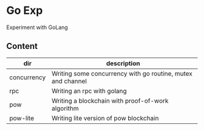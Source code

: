 # Go Exp

Experiment with GoLang

## Content

| dir         | description                                                 |
| ----------- | ----------------------------------------------------------- |
| concurrency | Writing some concurrency with go routine, mutex and channel |
| rpc         | Writing an rpc with golang                                  |
| pow         | Writing a blockchain with proof-of-work algorithm           |
| pow-lite    | Writing lite version of pow blockchain                      |
